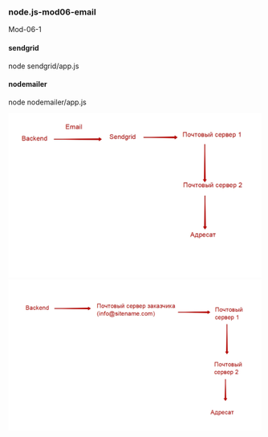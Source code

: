 ### node.js-mod06-email

Mod-06-1  

#### sendgrid
node sendgrid/app.js  

#### nodemailer
node nodemailer/app.js

![Screenshoot-1](./assets/sendgrid-schema.jpg)
![Screenshoot-2](./assets/nodemailer.jpg)
